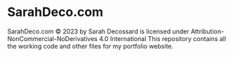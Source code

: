 # SarahDeco.com
SarahDeco.com © 2023 by Sarah Decossard is licensed under Attribution-NonCommercial-NoDerivatives 4.0 International
This repository contains all the working code and other files for my portfolio website.
